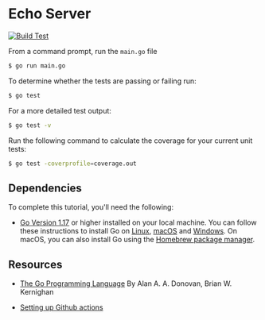 # Echo Server

[![Build Test](https://github.com/matteeyao/echo-server/actions/workflows/build-test.yml/badge.svg)](https://github.com/matteeyao/echo-server/actions/workflows/build-test.yml)

From a command prompt, run the `main.go` file

```zsh
$ go run main.go
```

To determine whether the tests are passing or failing run:

```zsh
$ go test
```

For a more detailed test output:

```zsh
$ go test -v
```

Run the following command to calculate the coverage for your current unit tests:

```zsh
$ go test -coverprofile=coverage.out
```

## Dependencies

To complete this tutorial, you'll need the following:

* [Go Version 1.17](https://golang.org/dl/) or higher installed on your local machine. You can follow these instructions to install Go on [Linux](https://www.digitalocean.com/community/tutorials/how-to-install-go-and-set-up-a-local-programming-environment-on-ubuntu-18-04), [macOS](https://www.digitalocean.com/community/tutorials/how-to-install-go-and-set-up-a-local-programming-environment-on-macos) and [Windows](https://www.digitalocean.com/community/tutorials/how-to-install-go-and-set-up-a-local-programming-environment-on-windows-10). On macOS, you can also install Go using the [Homebrew package manager](https://www.digitalocean.com/community/tutorials/how-to-install-and-use-homebrew-on-macos).

## Resources

* [The Go Programming Language](https://learning.oreilly.com/library/view/the-go-programming/9780134190570/) By Alan A. A. Donovan, Brian W. Kernighan

* [Setting up Github actions](https://medium.com/swlh/setting-up-github-actions-for-go-project-ea84f4ed3a40)
